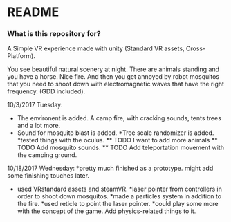 # README #



### What is this repository for? ###

A Simple VR experience made with unity (Standard VR assets, Cross-Platform). 

You see beautiful natural scenery at night. 
There are animals standing and you have a horse. Nice fire. 
And then you get annoyed by robot mosquitos that you 
need to shoot down with electromagnetic waves that have the right frequency.
(GDD included).


10/3/2017 Tuesday: 

* The environent is added. A camp fire, with cracking sounds, tents trees and a lot more.
* Sound for mosquito blast is added. 
*Tree scale randomizer is added. 
*tested things with the oculus. 
** TODO I want to add more animals
** TODO Add mosquito sounds. 
** TODO Add teleportation movement with the camping ground. 

10/18/2017 Wednesday:
*pretty much finished as a prototype. might add some finishing touches later.
* used VRstandard assets and steamVR. 
*laser pointer from controllers in order to shoot down mosquitos.
*made a particles system in addition to the fire. 
*used reticle to point the laser pointer. 
*could play some more with the concept of the game. Add physics-related things to it.

